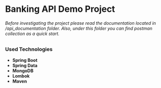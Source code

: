 # Banking API Demo Project
###### Before investigating the project please read the documentation located in /api_documentation folder. Also, under this folder you can find postman collection as a quick start.
### Used Technologies
- **Spring Boot**
- **Spring Data**
- **MongoDB**
- **Lombok**
- **Maven**
